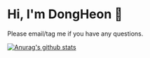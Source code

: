 # Hi, I'm DongHeon 👋

<h>Please email/tag me if you have any questions.</h>  

[![Anurag's github stats](https://github-readme-stats.vercel.app/api?username=dslisleedh)](https://github.com/anuraghazra/github-readme-stats)

<!--
**dslisleedh/dslisleedh** is a ✨ _special_ ✨ repository because its `README.md` (this file) appears on your GitHub profile.

Here are some ideas to get you started:

- 🔭 I’m currently working on ...
- 🌱 I’m currently learning ...
- 👯 I’m looking to collaborate on ...
- 🤔 I’m looking for help with ...
- 💬 Ask me about ...
- 📫 How to reach me: ...
- 😄 Pronouns: ...
- ⚡ Fun fact: ...
-->
